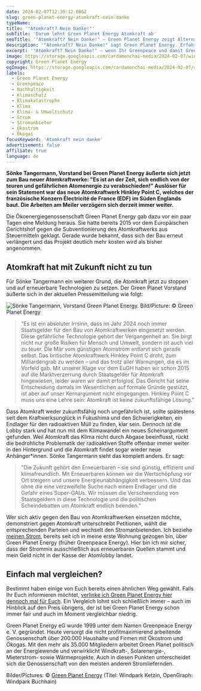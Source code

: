 ```yaml
---
date: 2024-02-07T12:30:12.086Z
slug: green-planet-energy-atomkraft-nein-danke
typeName:
title: '"Atomkraft? Nein Danke!"'
subTitle: 'Darum lehnt Green Planet Energy Atomkraft ab'
seoTitle: '"Atomkraft? Nein Danke!" – Green Planet Energy zeigt Alternativen'
description: '"Atomkraft? Nein Danke!" sagt Green Planet Energy. Erfahrt jetzt, warum das so ist und wie Ihr die Alternativen jetzt schon nutzen könnt."'
excerpt: '"Atomkraft? Nein Danke!" – wenn Ihr Greenpeace und damit Green Planet Energy folgt, ist das für Euch kein neues Statement. Doch es hat heute wieder mehr Bedeutung als für lange Zeit. Warum Sönke Tangermann, Vorstand bei Green Planet Energy die Atomkraft für eine Sackgasse hält, erfahrt Ihr in diesem Artikel.'
image: https://storage.googleapis.com/cardamonchai-media/2024-02-07/windpark-ketzin-green-planet-energy-soundsvegan-com-jpg-imagine-c8c8c8_a8afc0_1024_768/640.webp
copyright: Green Planet Energy
ogImage: https://storage.googleapis.com/cardamonchai-media/2024-02-07/windpark-buchhain-green-planet-energy-soundsvegan-com-og-jpg-imagine-c8c8d8_8d9170_1200_628/640.webp
labels:
  - Green Planet Energy
  - Greenpeace
  - Nachhaltigkeit
  - Klimaschutz
  - Klimakatastrophe
  - Klima
  - Klima- & Umweltschutz
  - Strom
  - Stromanbieter
  - Ökostrom
  - Ökogas
focusKeyword: 'Atomkraft nein danke'
advertisement: false
affiliate: true
language: de
---
```


**Sönke Tangermann, Vorstand bei Green Planet Energy äußerte sich jetzt zum Bau neuer Atomkraftwerke: "Es ist an der Zeit, sich endlich von der teuren und gefährlichen Atomenergie zu verabschieden!" Auslöser für sein Statement war das neue Atomkraftwerk Hinkley Point C, welches der französische Konzern Électricité de France (EDF) im Süden Englands baut. Die Arbeiten am Meiler verzögern sich derzeit immer weiter.**

Die Ökoenergiegenossenschaft Green Planet Energy gab dazu vor ein paar Tagen eine Meldung heraus. Sie hatte bereits 2015 vor dem Europäischen Gerichtshof gegen die Subventionierung des Atomkraftwerks aus Steuermitteln geklagt. Gerade wurde bekannt, dass sich der Bau erneut verlängert und das Projekt deutlich mehr kosten wird als bisher angenommen.

## Atomkraft hat mit Zukunft nicht zu tun

Für Sönke Tangermann ein weiterer Grund, die Atomkraft jetzt zu stoppen und auf erneuerbare Technologien zu setzen. Der Green Planet Vorstand äußerte sich in der aktuellen Pressemitteilung wie folgt:

![Sönke Tangermann, Vorstand Green Planet Energy. Bild/Picture: © Green Planet Energy](https://storage.googleapis.com/cardamonchai-media/2024-02-07/soenke-tangermann-green-planet-energy-soundsvegan-com-jpg-imagine-f8f8f8_dcd7da_1024_768/640.webp 'Sönke Tangermann, Vorstand Green Planet Energy. Bild/Picture: © Green Planet Energy')

> "Es ist ein absoluter Irrsinn, dass im Jahr 2024 noch immer Staatsgelder für den Bau von Atomkraftwerken eingesetzt werden. Diese gefährliche Technologie gehört der Vergangenheit an. Sie birgt nicht nur große Risiken für Mensch und Umwelt, sondern ist auch viel zu teuer. Die Mär vom günstigen Atomstrom entlarvt sich gerade selbst: Das britische Atomkraftwerk Hinkley Point C droht, zum Milliardengrab zu werden – und das trotz aller Warnungen, die es im Vorfeld gab. Mit unserer Klage vor dem EuGH haben wir schon 2015 auf die Marktverzerrung durch Staatsgelder für Atomkraft hingewiesen, leider waren wir damit erfolglos. Das Gericht hat seine Entscheidung damals im Wesentlichen auf formale Gründe gestützt, ist aber auf unser Kernargument nicht eingegangen. Hinkley Point C muss uns eine Lehre sein: Atomkraft ist keine zukunftsfähige Lösung."

Dass Atomkraft weder zukunftsfähig noch ungefährlich ist, sollte spätestens seit dem Kraftwerksunglück in Fukushima und den Schwierigkeiten, ein Endlager für den radioaktiven Müll zu finden, klar sein. Dennoch ist die Lobby stark und hat nun mit dem Klimawandel ein neues Scheinargument gefunden. Weil Atomkraft das Klima nicht durch Abgase beeinflusst, rückt die bedrohliche Problematik der radioaktiven Stoffe offenbar immer weiter in den Hintergrund und die Atomkraft findet sogar wieder neue Anhänger\*innen. Sönke Tangermann sieht das komplett anders. Er sagt:

> "Die Zukunft gehört den Erneuerbaren – sie sind günstig, effizient und klimafreundlich. Mit Erneuerbaren können wir die Wertschöpfung vor Ort steigern und unsere Energieunabhängigkeit verbessern. Und das ohne die eine verzweifelte Suche nach einem Endlager und die Gefahr eines Super-GAUs. Wir müssen die Verschwendung von Staatsgeldern in diese Technologie und die politischen Scheindebatten um Atomkraft endlich beenden."

Wer sich aktiv gegen den Bau von Atomkraftwerken einsetzen möchte, demonstriert gegen Atomkraft unterschreibt Petitionen, wählt die entsprechenden Parteien und wechselt den Stromanbietenden. Ich beziehe [meinen Strom](/tag/oekostrom), bereits seit ich in meine erste Wohnung gezogen bin, über Green Planet Energy (früher Greenpeace Energy). Hier bin ich mir sicher, dass der Strommix ausschließlich aus erneuerbaren Quellen stammt und mein Geld nicht in der Kasse der Atomlobby landet.

## Einfach mal vergleichen?

Bestimmt haben einige von Euch bereits einen ähnlichen Weg gewählt. Falls Ihr Euch informieren möchtet, [verlinke ich Green Planet Energy hier dennoch mal für Euch](https://tidd.ly/42tJihe). Ein Vergleich lohnt sich schließlich immer – auch im Hinblick auf den Preis übrigens, der ist bei Green Planet Energy schon immer fair und auch im Moment vergleichbar niedrig.

Green Planet Energy eG wurde 1999 unter dem Namen Greenpeace Energy e. V. gegründet. Heute versorgt die nicht profitmaximierend arbeitende Genossenschaft über 200.000 Haushalte und Firmen mit Ökostrom und Ökogas. Mit den mehr als 35.000 Mitgliedern arbeitet Green Planet politisch an der Energiewende und verwirklicht Windkraft-, Solarenergie-, Mieterstrom- sowie Wärmeprojekte. Auch in diesen Punkten unterscheidet sich die Genossenschaft von den meisten anderen Stromliefernden.

Bilder/Pictures: © [Green Planet Energy](https://tidd.ly/3Syp15O) (Titel: Windpark Ketzin, OpenGraph: Windpark Buchhain)
